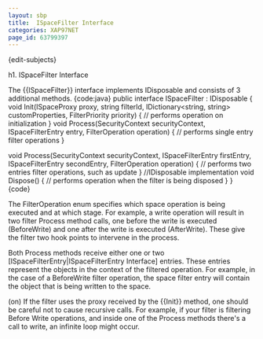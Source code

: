 ```yaml
---
layout: sbp
title:  ISpaceFilter Interface
categories: XAP97NET
page_id: 63799397
---
```


{edit-subjects}

h1. ISpaceFilter Interface

The {{ISpaceFilter}} interface implements IDisposable and consists of 3 additional methods.
{code:java}
public interface ISpaceFilter : IDisposable
{
  void Init(ISpaceProxy proxy, string filterId, IDictionary<string, string> customProperties, FilterPriority priority)
  {
    // performs operation on initialization
  }
  void Process(SecurityContext securityContext, ISpaceFilterEntry entry, FilterOperation operation)
  {
    // performs single entry filter operations
  }

  void Process(SecurityContext securityContext, ISpaceFilterEntry firstEntry, ISpaceFilterEntry secondEntry, FilterOperation operation)
  {
    // performs two entries filter operations, such as update
  }
  //IDisposable implementation
  void Dispose()
  {
    // performs operation when the filter is being disposed
  }
}
{code}

The FilterOperation enum specifies which space operation is being executed and at which stage. For example, a write operation will result in two filter Process method calls, one before the write is executed (BeforeWrite) and one after the write is executed (AfterWrite). These give the filter two hook points to intervene in the process.

Both Process methods receive either one or two [ISpaceFilterEntry|ISpaceFilterEntry Interface] entries. These entries represent the objects in the context of the filtered operation. For example, in the case of a BeforeWrite filter operation, the space filter entry will contain the object that is being written to the space.

(on) If the filter uses the proxy received by the {{Init}} method, one should be careful not to cause recursive calls. For example, if your filter is filtering Before Write operations, and inside one of the Process methods there's a call to write, an infinite loop might occur.